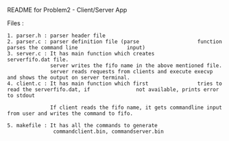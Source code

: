 README for Problem2 - Client/Server App

Files :

	1. parser.h : parser header file
	2. parser.c : parser definition file (parse 				  function parses the command line 				  input)
	3. server.c : It has main function which creates 			   serverfifo.dat file.
				  server writes the fifo name in the above mentioned file.
				  server reads requests from clients and execute execvp and shows the output on server terminal.
	4. client.c : It has main function which first 				  tries to read the serverfifo.dat, if 				 not available, prints error to stdout

				  If client reads the fifo name, it gets commandline input from user and writes the command to fifo.

	5. makefile : It has all the commands to generate 
				   commandclient.bin, commandserver.bin